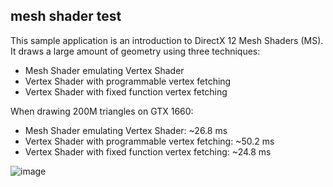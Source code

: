 ## mesh shader test

This sample application is an introduction to DirectX 12 Mesh Shaders (MS). It draws a large amount of geometry using three techniques:

* Mesh Shader emulating Vertex Shader
* Vertex Shader with programmable vertex fetching
* Vertex Shader with fixed function vertex fetching

When drawing 200M triangles on GTX 1660:
- Mesh Shader emulating Vertex Shader: ~26.8 ms
- Vertex Shader with programmable vertex fetching: ~50.2 ms
- Vertex Shader with fixed function vertex fetching: ~24.8 ms

![image](screenshot.png)
